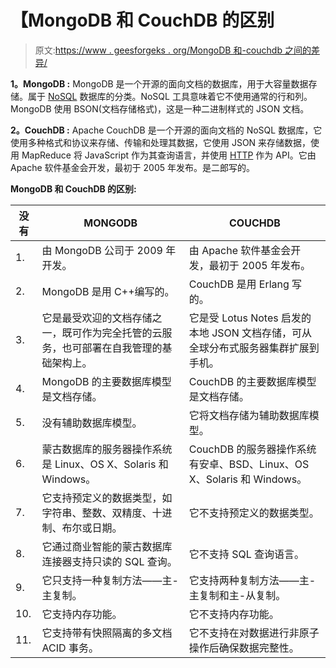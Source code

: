 # 【MongoDB 和 CouchDB 的区别

> 原文:[https://www . geesforgeks . org/MongoDB 和-couchdb 之间的差异/](https://www.geeksforgeeks.org/difference-between-mongodb-and-couchdb/)

**1。MongoDB :**
MongoDB 是一个开源的面向文档的数据库，用于大容量数据存储。属于 [NoSQL](https://www.geeksforgeeks.org/introduction-to-nosql/) 数据库的分类。NoSQL 工具意味着它不使用通常的行和列。MongoDB 使用 BSON(文档存储格式)，这是一种二进制样式的 JSON 文档。

**2。CouchDB :**
Apache CouchDB 是一个开源的面向文档的 NoSQL 数据库，它使用多种格式和协议来存储、传输和处理其数据，它使用 JSON 来存储数据，使用 MapReduce 将 JavaScript 作为其查询语言，并使用 [HTTP](https://www.geeksforgeeks.org/http-non-persistent-persistent-connection/) 作为 API。它由 Apache 软件基金会开发，最初于 2005 年发布。是二郎写的。

**MongoDB 和 CouchDB 的区别:**

<center>

| 没有 | MONGODB | COUCHDB |
| --- | --- | --- |
| 1. | 由 MongoDB 公司于 2009 年开发。 | 由 Apache 软件基金会开发，最初于 2005 年发布。 |
| 2. | MongoDB 是用 C++编写的。 | CouchDB 是用 Erlang 写的。 |
| 3. | 它是最受欢迎的文档存储之一，既可作为完全托管的云服务，也可部署在自我管理的基础架构上。 | 它是受 Lotus Notes 启发的本地 JSON 文档存储，可从全球分布式服务器集群扩展到手机。 |
| 4. | MongoDB 的主要数据库模型是文档存储。 | CouchDB 的主要数据库模型是文档存储。 |
| 5. | 没有辅助数据库模型。 | 它将文档存储为辅助数据库模型。 |
| 6. | 蒙古数据库的服务器操作系统是 Linux、OS X、Solaris 和 Windows。 | CouchDB 的服务器操作系统有安卓、BSD、Linux、OS X、Solaris 和 Windows。 |
| 7. | 它支持预定义的数据类型，如字符串、整数、双精度、十进制、布尔或日期。 | 它不支持预定义的数据类型。 |
| 8. | 它通过商业智能的蒙古数据库连接器支持只读的 SQL 查询。 | 它不支持 SQL 查询语言。 |
| 9. | 它只支持一种复制方法——主-主复制。 | 它支持两种复制方法——主-主复制和主-从复制。 |
| 10. | 它支持内存功能。 | 它不支持内存功能。 |
| 11. | 它支持带有快照隔离的多文档 ACID 事务。 | 它不支持在对数据进行非原子操作后确保数据完整性。 |

</center>